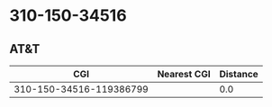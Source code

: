 # 310-150-34516
## AT&T


| CGI | Nearest CGI | Distance |
|-----|-------------|----------|
| 310-150-34516-119386799 |  | 0.0 |
